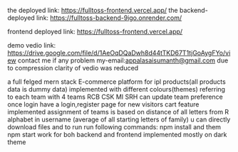 the deployed link:  https://fulltoss-frontend.vercel.app/
the backend-deployed link:  https://fulltoss-backend-9igo.onrender.com/

frontend deployed link: https://fulltoss-frontend.vercel.app/

demo vedio link: https://drive.google.com/file/d/1AeOqDQaDwh8d44tTKD67T1tjGoAygFYo/view
contact me if any problem my-email:appalasaisumanth@gmail.com 
due to compression  clarity of vedio was reduced 

a full felged mern stack E-commerce platform for ipl products(all products data is dummy data)
implemented with different colours(themes) referring to each team with 4 teams RCB CSK MI SRH
can update team preference once login
have a login,register page for new visitors
cart feature implemented
assignment of teams is based on distance of all letters from R alphabet in username (average of all starting letters of family)
u can directly download files and to run run following commands:  npm install and them npm start work for boh backend and frontend
implemented mostly on dark theme
